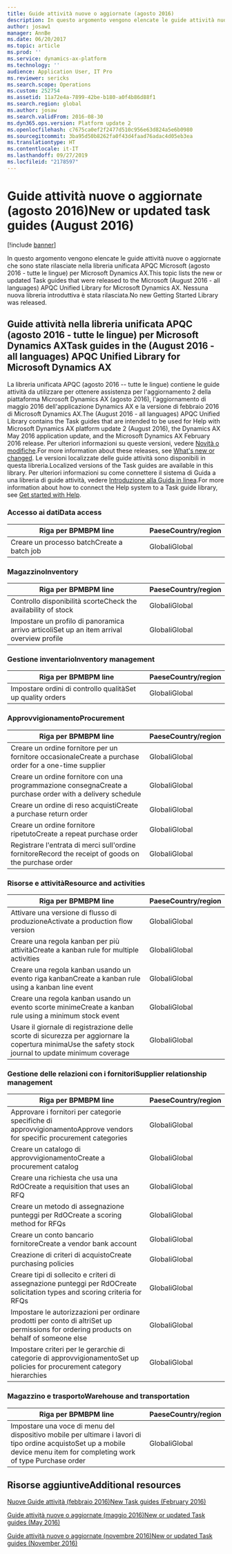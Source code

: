 ```yaml
---
title: Guide attività nuove o aggiornate (agosto 2016)
description: In questo argomento vengono elencate le guide attività nuove o aggiornate che sono state rilasciate nella libreria unificata APQC Microsoft (agosto 2016 - tutte le lingue) per Microsoft Dynamics AX. Nessuna nuova libreria introduttiva è stata rilasciata.
author: josaw1
manager: AnnBe
ms.date: 06/20/2017
ms.topic: article
ms.prod: ''
ms.service: dynamics-ax-platform
ms.technology: ''
audience: Application User, IT Pro
ms.reviewer: sericks
ms.search.scope: Operations
ms.custom: 252754
ms.assetid: 11a72e4a-7899-42be-b180-a0f4b86d88f1
ms.search.region: global
ms.author: josaw
ms.search.validFrom: 2016-08-30
ms.dyn365.ops.version: Platform update 2
ms.openlocfilehash: c7675ca0ef2f2477d510c956e63d824a5e6b0980
ms.sourcegitcommit: 3ba95d50b8262fa0f43d4faad76adac4d05eb3ea
ms.translationtype: HT
ms.contentlocale: it-IT
ms.lasthandoff: 09/27/2019
ms.locfileid: "2178597"
---
```

# <a name="new-or-updated-task-guides-august-2016"></a><span data-ttu-id="e3c07-104">Guide attività nuove o aggiornate (agosto 2016)</span><span class="sxs-lookup"><span data-stu-id="e3c07-104">New or updated task guides (August 2016)</span></span>

[!include [banner](../includes/banner.md)]

<span data-ttu-id="e3c07-105">In questo argomento vengono elencate le guide attività nuove o aggiornate che sono state rilasciate nella libreria unificata APQC Microsoft (agosto 2016 - tutte le lingue) per Microsoft Dynamics AX.</span><span class="sxs-lookup"><span data-stu-id="e3c07-105">This topic lists the new or updated Task guides that were released to the Microsoft (August 2016 - all languages) APQC Unified Library for Microsoft Dynamics AX.</span></span> <span data-ttu-id="e3c07-106">Nessuna nuova libreria introduttiva è stata rilasciata.</span><span class="sxs-lookup"><span data-stu-id="e3c07-106">No new Getting Started Library was released.</span></span>

## <a name="task-guides-in-the-august-2016---all-languages-apqc-unified-library-for-microsoft-dynamics-ax"></a><span data-ttu-id="e3c07-107">Guide attività nella libreria unificata APQC (agosto 2016 - tutte le lingue) per Microsoft Dynamics AX</span><span class="sxs-lookup"><span data-stu-id="e3c07-107">Task guides in the (August 2016 - all languages) APQC Unified Library for Microsoft Dynamics AX</span></span>

<span data-ttu-id="e3c07-108">La libreria unificata APQC (agosto 2016 -- tutte le lingue) contiene le guide attività da utilizzare per ottenere assistenza per l'aggiornamento 2 della piattaforma Microsoft Dynamics AX (agosto 2016), l'aggiornamento di maggio 2016 dell'applicazione Dynamics AX e la versione di febbraio 2016 di Microsoft Dynamics AX.</span><span class="sxs-lookup"><span data-stu-id="e3c07-108">The (August 2016 - all languages) APQC Unified Library contains the Task guides that are intended to be used for Help with Microsoft Dynamics AX platform update 2 (August 2016), the Dynamics AX May 2016 application update, and the Microsoft Dynamics AX February 2016 release.</span></span> <span data-ttu-id="e3c07-109">Per ulteriori informazioni su queste versioni, vedere [Novità o modifiche](whats-new-changed.md).</span><span class="sxs-lookup"><span data-stu-id="e3c07-109">For more information about these releases, see [What's new or changed](whats-new-changed.md).</span></span> <span data-ttu-id="e3c07-110">Le versioni localizzate delle guide attività sono disponibili in questa libreria.</span><span class="sxs-lookup"><span data-stu-id="e3c07-110">Localized versions of the Task guides are available in this library.</span></span> <span data-ttu-id="e3c07-111">Per ulteriori informazioni su come connettere il sistema di Guida a una libreria di guide attività, vedere [Introduzione alla Guida in linea](help-overview.md).</span><span class="sxs-lookup"><span data-stu-id="e3c07-111">For more information about how to connect the Help system to a Task guide library, see [Get started with Help](help-overview.md).</span></span>

### <a name="data-access"></a><span data-ttu-id="e3c07-112">Accesso ai dati</span><span class="sxs-lookup"><span data-stu-id="e3c07-112">Data access</span></span>

| <span data-ttu-id="e3c07-113">Riga per BPM</span><span class="sxs-lookup"><span data-stu-id="e3c07-113">BPM line</span></span>           | <span data-ttu-id="e3c07-114">Paese</span><span class="sxs-lookup"><span data-stu-id="e3c07-114">Country/region</span></span> |
|--------------------|----------------|
| <span data-ttu-id="e3c07-115">Creare un processo batch</span><span class="sxs-lookup"><span data-stu-id="e3c07-115">Create a batch job</span></span> | <span data-ttu-id="e3c07-116">Globali</span><span class="sxs-lookup"><span data-stu-id="e3c07-116">Global</span></span>         |

### <a name="inventory"></a><span data-ttu-id="e3c07-117">Magazzino</span><span class="sxs-lookup"><span data-stu-id="e3c07-117">Inventory</span></span>

| <span data-ttu-id="e3c07-118">Riga per BPM</span><span class="sxs-lookup"><span data-stu-id="e3c07-118">BPM line</span></span>                                | <span data-ttu-id="e3c07-119">Paese</span><span class="sxs-lookup"><span data-stu-id="e3c07-119">Country/region</span></span> |
|-----------------------------------------|----------------|
| <span data-ttu-id="e3c07-120">Controllo disponibilità scorte</span><span class="sxs-lookup"><span data-stu-id="e3c07-120">Check the availability of stock</span></span>         | <span data-ttu-id="e3c07-121">Globali</span><span class="sxs-lookup"><span data-stu-id="e3c07-121">Global</span></span>         |
| <span data-ttu-id="e3c07-122">Impostare un profilo di panoramica arrivo articoli</span><span class="sxs-lookup"><span data-stu-id="e3c07-122">Set up an item arrival overview profile</span></span> | <span data-ttu-id="e3c07-123">Globali</span><span class="sxs-lookup"><span data-stu-id="e3c07-123">Global</span></span>         |

### <a name="inventory-management"></a><span data-ttu-id="e3c07-124">Gestione inventario</span><span class="sxs-lookup"><span data-stu-id="e3c07-124">Inventory management</span></span>

| <span data-ttu-id="e3c07-125">Riga per BPM</span><span class="sxs-lookup"><span data-stu-id="e3c07-125">BPM line</span></span>              | <span data-ttu-id="e3c07-126">Paese</span><span class="sxs-lookup"><span data-stu-id="e3c07-126">Country/region</span></span> |
|-----------------------|----------------|
| <span data-ttu-id="e3c07-127">Impostare ordini di controllo qualità</span><span class="sxs-lookup"><span data-stu-id="e3c07-127">Set up quality orders</span></span> | <span data-ttu-id="e3c07-128">Globali</span><span class="sxs-lookup"><span data-stu-id="e3c07-128">Global</span></span>         |

### <a name="procurement"></a><span data-ttu-id="e3c07-129">Approvvigionamento</span><span class="sxs-lookup"><span data-stu-id="e3c07-129">Procurement</span></span>

| <span data-ttu-id="e3c07-130">Riga per BPM</span><span class="sxs-lookup"><span data-stu-id="e3c07-130">BPM line</span></span>                                          | <span data-ttu-id="e3c07-131">Paese</span><span class="sxs-lookup"><span data-stu-id="e3c07-131">Country/region</span></span> |
|---------------------------------------------------|----------------|
| <span data-ttu-id="e3c07-132">Creare un ordine fornitore per un fornitore occasionale</span><span class="sxs-lookup"><span data-stu-id="e3c07-132">Create a purchase order for a one-time supplier</span></span>   | <span data-ttu-id="e3c07-133">Globali</span><span class="sxs-lookup"><span data-stu-id="e3c07-133">Global</span></span>         |
| <span data-ttu-id="e3c07-134">Creare un ordine fornitore con una programmazione consegna</span><span class="sxs-lookup"><span data-stu-id="e3c07-134">Create a purchase order with a delivery schedule</span></span>  | <span data-ttu-id="e3c07-135">Globali</span><span class="sxs-lookup"><span data-stu-id="e3c07-135">Global</span></span>         |
| <span data-ttu-id="e3c07-136">Creare un ordine di reso acquisti</span><span class="sxs-lookup"><span data-stu-id="e3c07-136">Create a purchase return order</span></span>                    | <span data-ttu-id="e3c07-137">Globali</span><span class="sxs-lookup"><span data-stu-id="e3c07-137">Global</span></span>         |
| <span data-ttu-id="e3c07-138">Creare un ordine fornitore ripetuto</span><span class="sxs-lookup"><span data-stu-id="e3c07-138">Create a repeat purchase order</span></span>                    | <span data-ttu-id="e3c07-139">Globali</span><span class="sxs-lookup"><span data-stu-id="e3c07-139">Global</span></span>         |
| <span data-ttu-id="e3c07-140">Registrare l'entrata di merci sull'ordine fornitore</span><span class="sxs-lookup"><span data-stu-id="e3c07-140">Record the receipt of goods on the purchase order</span></span> | <span data-ttu-id="e3c07-141">Globali</span><span class="sxs-lookup"><span data-stu-id="e3c07-141">Global</span></span>         |

### <a name="resource-and-activities"></a><span data-ttu-id="e3c07-142">Risorse e attività</span><span class="sxs-lookup"><span data-stu-id="e3c07-142">Resource and activities</span></span>

| <span data-ttu-id="e3c07-143">Riga per BPM</span><span class="sxs-lookup"><span data-stu-id="e3c07-143">BPM line</span></span>                                                | <span data-ttu-id="e3c07-144">Paese</span><span class="sxs-lookup"><span data-stu-id="e3c07-144">Country/region</span></span> |
|---------------------------------------------------------|----------------|
| <span data-ttu-id="e3c07-145">Attivare una versione di flusso di produzione</span><span class="sxs-lookup"><span data-stu-id="e3c07-145">Activate a production flow version</span></span>                      | <span data-ttu-id="e3c07-146">Globali</span><span class="sxs-lookup"><span data-stu-id="e3c07-146">Global</span></span>         |
| <span data-ttu-id="e3c07-147">Creare una regola kanban per più attività</span><span class="sxs-lookup"><span data-stu-id="e3c07-147">Create a kanban rule for multiple activities</span></span>            | <span data-ttu-id="e3c07-148">Globali</span><span class="sxs-lookup"><span data-stu-id="e3c07-148">Global</span></span>         |
| <span data-ttu-id="e3c07-149">Creare una regola kanban usando un evento riga kanban</span><span class="sxs-lookup"><span data-stu-id="e3c07-149">Create a kanban rule using a kanban line event</span></span>          | <span data-ttu-id="e3c07-150">Globali</span><span class="sxs-lookup"><span data-stu-id="e3c07-150">Global</span></span>         |
| <span data-ttu-id="e3c07-151">Creare una regola kanban usando un evento scorte minime</span><span class="sxs-lookup"><span data-stu-id="e3c07-151">Create a kanban rule using a minimum stock event</span></span>        | <span data-ttu-id="e3c07-152">Globali</span><span class="sxs-lookup"><span data-stu-id="e3c07-152">Global</span></span>         |
| <span data-ttu-id="e3c07-153">Usare il giornale di registrazione delle scorte di sicurezza per aggiornare la copertura minima</span><span class="sxs-lookup"><span data-stu-id="e3c07-153">Use the safety stock journal to update minimum coverage</span></span> | <span data-ttu-id="e3c07-154">Globali</span><span class="sxs-lookup"><span data-stu-id="e3c07-154">Global</span></span>         |

### <a name="supplier-relationship-management"></a><span data-ttu-id="e3c07-155">Gestione delle relazioni con i fornitori</span><span class="sxs-lookup"><span data-stu-id="e3c07-155">Supplier relationship management</span></span>

| <span data-ttu-id="e3c07-156">Riga per BPM</span><span class="sxs-lookup"><span data-stu-id="e3c07-156">BPM line</span></span>                                                           | <span data-ttu-id="e3c07-157">Paese</span><span class="sxs-lookup"><span data-stu-id="e3c07-157">Country/region</span></span> |
|--------------------------------------------------------------------|----------------|
| <span data-ttu-id="e3c07-158">Approvare i fornitori per categorie specifiche di approvvigionamento</span><span class="sxs-lookup"><span data-stu-id="e3c07-158">Approve vendors for specific procurement categories</span></span>                | <span data-ttu-id="e3c07-159">Globali</span><span class="sxs-lookup"><span data-stu-id="e3c07-159">Global</span></span>         |
| <span data-ttu-id="e3c07-160">Creare un catalogo di approvvigionamento</span><span class="sxs-lookup"><span data-stu-id="e3c07-160">Create a procurement catalog</span></span>                                       | <span data-ttu-id="e3c07-161">Globali</span><span class="sxs-lookup"><span data-stu-id="e3c07-161">Global</span></span>         |
| <span data-ttu-id="e3c07-162">Creare una richiesta che usa una RdO</span><span class="sxs-lookup"><span data-stu-id="e3c07-162">Create a requisition that uses an RFQ</span></span>                              | <span data-ttu-id="e3c07-163">Globali</span><span class="sxs-lookup"><span data-stu-id="e3c07-163">Global</span></span>         |
| <span data-ttu-id="e3c07-164">Creare un metodo di assegnazione punteggi per RdO</span><span class="sxs-lookup"><span data-stu-id="e3c07-164">Create a scoring method for RFQs</span></span>                                   | <span data-ttu-id="e3c07-165">Globali</span><span class="sxs-lookup"><span data-stu-id="e3c07-165">Global</span></span>         |
| <span data-ttu-id="e3c07-166">Creare un conto bancario fornitore</span><span class="sxs-lookup"><span data-stu-id="e3c07-166">Create a vendor bank account</span></span>                                       | <span data-ttu-id="e3c07-167">Globali</span><span class="sxs-lookup"><span data-stu-id="e3c07-167">Global</span></span>         |
| <span data-ttu-id="e3c07-168">Creazione di criteri di acquisto</span><span class="sxs-lookup"><span data-stu-id="e3c07-168">Create purchasing policies</span></span>                                         | <span data-ttu-id="e3c07-169">Globali</span><span class="sxs-lookup"><span data-stu-id="e3c07-169">Global</span></span>         |
| <span data-ttu-id="e3c07-170">Creare tipi di sollecito e criteri di assegnazione punteggi per RdO</span><span class="sxs-lookup"><span data-stu-id="e3c07-170">Create solicitation types and scoring criteria for RFQs</span></span>            | <span data-ttu-id="e3c07-171">Globali</span><span class="sxs-lookup"><span data-stu-id="e3c07-171">Global</span></span>         |
| <span data-ttu-id="e3c07-172">Impostare le autorizzazioni per ordinare prodotti per conto di altri</span><span class="sxs-lookup"><span data-stu-id="e3c07-172">Set up permissions for ordering products on behalf of someone else</span></span> | <span data-ttu-id="e3c07-173">Globali</span><span class="sxs-lookup"><span data-stu-id="e3c07-173">Global</span></span>         |
| <span data-ttu-id="e3c07-174">Impostare criteri per le gerarchie di categorie di approvvigionamento</span><span class="sxs-lookup"><span data-stu-id="e3c07-174">Set up policies for procurement category hierarchies</span></span>               | <span data-ttu-id="e3c07-175">Globali</span><span class="sxs-lookup"><span data-stu-id="e3c07-175">Global</span></span>         |

### <a name="warehouse-and-transportation"></a><span data-ttu-id="e3c07-176">Magazzino e trasporto</span><span class="sxs-lookup"><span data-stu-id="e3c07-176">Warehouse and transportation</span></span>

| <span data-ttu-id="e3c07-177">Riga per BPM</span><span class="sxs-lookup"><span data-stu-id="e3c07-177">BPM line</span></span>                                                                    | <span data-ttu-id="e3c07-178">Paese</span><span class="sxs-lookup"><span data-stu-id="e3c07-178">Country/region</span></span> |
|-----------------------------------------------------------------------------|----------------|
| <span data-ttu-id="e3c07-179">Impostare una voce di menu del dispositivo mobile per ultimare i lavori di tipo ordine acquisto</span><span class="sxs-lookup"><span data-stu-id="e3c07-179">Set up a mobile device menu item for completing work of type Purchase order</span></span> | <span data-ttu-id="e3c07-180">Globali</span><span class="sxs-lookup"><span data-stu-id="e3c07-180">Global</span></span>         |

## <a name="additional-resources"></a><span data-ttu-id="e3c07-181">Risorse aggiuntive</span><span class="sxs-lookup"><span data-stu-id="e3c07-181">Additional resources</span></span>

[<span data-ttu-id="e3c07-182">Nuove Guide attività (febbraio 2016)</span><span class="sxs-lookup"><span data-stu-id="e3c07-182">New Task guides (February 2016)</span></span>](new-task-guides-available-february-2016.md)

[<span data-ttu-id="e3c07-183">Guide attività nuove o aggiornate (maggio 2016)</span><span class="sxs-lookup"><span data-stu-id="e3c07-183">New or updated Task guides (May 2016)</span></span>](new-updated-task-guides-available-may-2016.md)

[<span data-ttu-id="e3c07-184">Guide attività nuove o aggiornate (novembre 2016)</span><span class="sxs-lookup"><span data-stu-id="e3c07-184">New or updated Task guides (November 2016)</span></span>](new-task-guides-november-2016.md)
